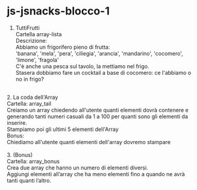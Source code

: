 # js-jsnacks-blocco-1

1. TuttiFrutti <br>
Cartella array-lista <br>
Descrizione: <br>
Abbiamo un frigorifero pieno di frutta: <br>
'banana', 'mela', 'pera', 'ciliegia', 'arancia', 'mandarino', 'cocomero', 'limone', 'fragola'   <br>
C'è anche una pesca sul tavolo, la mettiamo nel frigo. <br>
Stasera dobbiamo fare un cocktail a base di cocomero: ce l'abbiamo o no in frigo? <br>
 <br>
2. La coda dell'Array <br>
Cartella: array_tail <br>
Creiamo un array chiedendo all'utente quanti elementi dovrà contenere e generando tanti numeri casuali da 1 a 100 per quanti sono gli elementi da inserire. <br>
Stampiamo poi gli ultimi 5 elementi dell'Array <br>
Bonus: <br>
Chiediamo all'utente quanti elementi dell'array dovremo stampare <br>
 <br>
3.  (Bonus) <br>
Cartella: array_bonus <br>
Crea due array che hanno un numero di elementi diversi. <br>
Aggiungi elementi all’array che ha meno elementi fino a quando ne avrà tanti quanti l’altro. <br>